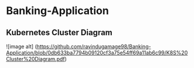 # Banking-Application
## Kubernetes Cluster Diagram 
![image alt] (https://github.com/ravindugamage98/Banking-Application/blob/0db633ba7794b09120cf3a75e54ff69a11ab6c99/K8S%20Cluster%20Diagram.pdf)
